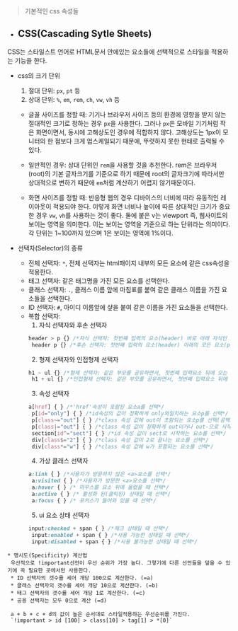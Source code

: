 > 기본적인 css 속성들

* ## CSS(Cascading Sytle Sheets)
 CSS는 스타일스트 언어로 HTML문서 안에있는 요소들에 선택적으로 스타일을 적용하는 기능을 한다.
 
  * css의 크기 단위
    1. 절대 단위: `px`, `pt` 등
    2. 상대 단위: `%`, `em`, `rem`, `ch`, `vw`, `vh` 등
    
    * 글꼴 사이즈를 정할 때:
     기기나 브라우저 사이즈 등의 환경에 영향을 받지 않는 절대적인 크기로 정하는 경우 `px`을 사용한다. 그러나 `px`은 모바일 기기처럼 작은 화면이면서, 동시에 고해상도인 경우에 적합하지 않다. 고해상도는 1px이 모니터의 한 점보다 크게 업스케일되기 때문에, 뚜렷하지 못한 현태로 출력될 수 있다.
    
    * 일반적인 경우:
      상대 단위인 `rem`을 사용할 것을 추천한다. rem은 브라우저(root)의 기본 글자크기를 기준으로 하기 때문에 root의 글자크기에 따라서만 상대적으로 변하기 때문에 `em`처럼 계산하기 어렵지 않기때문이다.
      
    
    * 화면 사이즈를 정할 때:
       반응형 웹의 경우 디바이스의 너비에 따라 유동적인 레이아웃이 적용되야 한다. 이렇게 화면 너비나 높이에 따른 상대적인 크기가 중요한 경우 `vw`, `vh`를 사용하는 것이 좋다. 둘에 붙은 v는 viewport 즉, 웹사이트의 보이는 영역을 의미한다. 이는 보이는 영역을 기준으로 하는 단위라는 의미이다. 각 단위는 1~100까지 있으며 1은 보이는 영역에 1%이다.
       
   * 선택자(Selector)의 종류
     * 전체 선택자: `*`, 전체 선택자는 html패이지 내부의 모든 요소에 같은 css속성을 적용한다.
     * 태그 선택자: 같은 태그명을 가진 모든 요소를 선택한다.
     * 클래스 선택자: `.`, 클래스 이름 앞에 마침표를 붙여 같은 클래스 이름을 가진 요소들을 선택한다.
     * ID 선택자: `#`, 아이디 이름앞에 샾을 붙여 같은 이름을 가진 요소들을 선택한다.
     * 복합 선택자:
       1. 자식 선택자와 후손 선택자
       ```css
       header > p {} /*자식 선택자: 첫번째 입력의 요소(header) 바로 아래 자식인 요소(p)를 선택*/
        header p {} /*후손 선택자: 첫번째 입력의 요소(header) 아래의 모든 요소(p)를 선택*/
       ```
       2. 형제 선택자와 인접형제 선택자
       ```css
       h1 ~ ul {} /*형제 선택자: 같은 부모를 공유하면서, 첫번째 입력요소 뒤에 오는 요소를 모두 선택*/
        h1 + ul {} /*인접형제 선택자: 같은 부모를 공유하면서, 첫번째 입력요소 뒤에 오는 첫번째 요소 하나만 선택*/
       ```
       3. 속성 선택자
       ```css
       a[href] { } /*'href'속성이 포함된 요소a를 선택*/
        p[id="only"] { } /*id속성의 값이 정확하게 only와일치하는 요소p를 선택*/
        p[class~="out"] { } /*class 속성 값에 out이 초함되는 요소p를 선택(공백으로 분리된 값이 일치해야 한다.)*/
        p[class|="out"] { } /*class 속성 값이 정확하게 out이거나 out-으로 시작하는 요소p를 선택*/
        section[id^="sect"] { } /*id 속성 값이 sect로 시작하는 요소를 선택*/
        div[class$="2"] { } /*class 속성 값이 2로 끝나는 요소를 선택*/
        div[class*="w"] { } /*class 속성 값에 w가 포함되는 요소를 선택*/
       ```
       4. 가상 클래스 선택자
       ```css
       a:link { } /*사용자가 방문하지 않은 <a>요소를 선택*/
        a:visited { } /*사용자가 방문한 <a>요소를 선택*/
        a:hover { } /* 마우스를 요소 위에 올렸을 때 선택*/
        a:active { } /* 활성화 된(클릭된) 상태일 때 선택*/
        a:focus { } /* 포커스가 들어와 있을 때 선택*/
       ```
       5. ui 요소 상태 선택자
       ```css
       input:checked + span { } /*체크 상태일 때 선택*/
        input:enabled + span { } /*사용 가능한 상태일 때 선택*/
        input:disabled + span { } /*사용 불가능한 상태일 때 선택*/
       ```
       
    * 명시도(Specificity) 계산법
     우선적으로 !important선언이 우선 순위가 가장 높다. 그렇기에 다른 선언들을 덮을 수 있기에 꼭 필요한 곳에서만 사용한다.
     * ID 선택자의 갯수를 세어 개당 100으로 계산한다. (=a)
     * 클래스 선택자의 갯수를 세어 개당 10으로 계산한다. (=b)
     * 태그 선택자의 갯수를 세어 개당 1로 계산한다. (=c)
     * 공용 선택자는 모두 0으로 계산 (=d)
     
     a + b + c + d의 값이 높은 순서대로 스타일적용하는 우선순위를 가진다.
     `!important > id [100] > class[10] > tag[1] > *[0]`